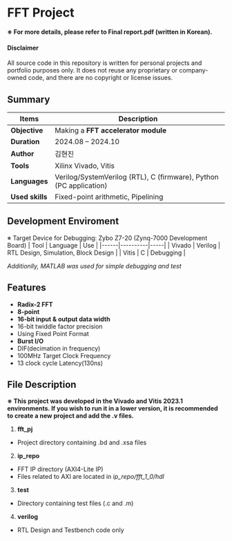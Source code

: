 # FFT Project
**※ For more details, please refer to Final report.pdf (written in Korean).**

#### Disclaimer
All source code in this repository is written for personal projects and portfolio purposes only.
It does not reuse any proprietary or company-owned code, and there are no copyright or license issues.

## Summary
| Items               | Description |
|---------------------|-----------------------------------------------------------------|
| **Objective**       | Making a **FFT accelerator module** |
| **Duration**        | 2024.08 – 2024.10 |
| **Author**          | 김현진 |
| **Tools**           | Xilinx Vivado, Vitis |
| **Languages**       | Verilog/SystemVerilog (RTL), C (firmware), Python (PC application) |
| **Used skills**     | Fixed-point arithmetic, Pipelining |

## Development Enviroment
※ Target Device for Debugging: Zybo Z7-20 (Zynq-7000 Development Board)
| Tool | Language | Use |
|------|----------|-----|
| Vivado | Verilog | RTL Design, Simulation, Block Design |
| Vitis | C | Debugging |

*Additionlly, MATLAB was used for simple debugging and test*

## Features
- **Radix-2 FFT**
- **8-point**
- **16-bit input & output data width**
- 16-bit twiddle factor precision
- Using Fixed Point Format
- **Burst I/O**
- DIF(decimation in frequency)
- 100MHz Target Clock Frequency
- 13 clock cycle Latency(130ns)

## File Description
**※ This project was developed in the Vivado and Vitis 2023.1 environments. If you wish to run it in a lower version, it is recommended to create a new project and add the .v files.**
1. **fft_pj**
- Project directory containing .bd and .xsa files
2. **ip_repo**
- FFT IP directory (AXI4-Lite IP)
- Files related to AXI are located in *ip_repo/fft_1_0/hdl*
3. **test**
- Directory containing test files (.c and .m)
4. **verilog**
- RTL Design and Testbench code only
